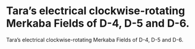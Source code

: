 # Tara’s electrical clockwise-rotating Merkaba Fields of D-4, D-5 and D-6.

Tara’s electrical clockwise-rotating Merkaba Fields of D-4, D-5 and D-6.